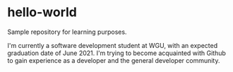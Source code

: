 # hello-world
Sample repository for learning purposes.

I'm currently a software development student at WGU, with an expected graduation date of June 2021. I'm trying to become acquainted with Github to gain experience as a developer and the general developer community.
